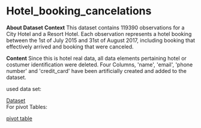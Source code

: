 # Hotel_booking_cancelations
**About Dataset**
**Context**
This dataset contains 119390 observations for a City Hotel and a Resort Hotel. Each observation represents a hotel booking between the 1st of July 2015 and 31st of August 2017, including booking that effectively arrived and booking that were canceled.

**Content**
Since this is hotel real data, all data elements pertaining hotel or costumer identification were deleted. Four Columns, 'name', 'email', 'phone number' and 'credit_card' have been artificially created and added to the dataset.
<br>

used data set:
<br>

<a href ="https://github.com/Ashwani000/Hotel_booking_cancelations/blob/main/Hotel%20Bookings.xlsx">Dataset</a>
<br>
For pivot Tables:
<br>

<a href ="https://github.com/Ashwani000/Hotel_booking_cancelations/blob/main/Pivot%20Tables.xlsx">pivot table</a>



